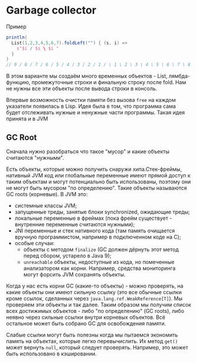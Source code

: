 # Garbage collector

Пример

```scala
println(
  List(1,2,3,4,5,6,7).foldLeft("") { (s, i) => 
    s"$i / $s \ $i "
  }
)
// 9 / 8 / 7 / 6 / 5 / 4 / 3 / 2 / 1 / \ 1 \ 2 \ 3 \ 4 \ 5 \ 6 \ 7 \ 8 \ 9
```

В этом варианте мы создаём много временных объектов - List, лямбда-функцию, промежуточные строки и финальную строку после fold. Нам не нужны все эти объекты после вывода строки в консоль.

Впервые возможность очистки памяти без вызова `free` на каждом указатели появилась в Lisp. Идея была в том, что программа сама будет отслеживать нужные и ненужные части программы. Такая идея принята и в JVM

## GC Root

Сначала нужно разобраться что такое "мусор" и какие объекты считаются "нужными".

Есть объекты, которые можно получить снаружи хипа.Стек-фреймы, нативный JVM код или глобальные переменные имеют прямой доступ к таким объектам и могут потенциально быть использованы, поэтому они не могут быть мусором "по определению". Такие объекты называются GC roots (корневые). В JVM это:

- системные классы JVM;
- запущенные треды, занятые блоки synchronized, ожидающие треды;
- локальные переменные в фреймах (пока фрейм существует - внутренние переменные считаются нужными);
- JNI переменные и стек нативного кода (там память очищается вручную программистом, например в подключенном коде на C);
- особые случаи: 
  - объекты с методом `finalize` (GC должен дёрнуть этот метод перед сбором, устарело в Java 9);
  - `unreachable` объекты, недоступные из кода, но помеченные анализатором как корни. Например, средства мониторинга могут форсить JVM сохранять объекты.

Когда у нас есть корни GC (какие-то объекты) - можно проверять, на какие объекты они имеют сильную ссылку (это все обычные ссылки кроме ссылок, сделанных через `java.lang.ref.WeakReference[T]`). Мы проверяем эти объекты и так далее. Таким образом мы получим список всех достижимых объектов - либо "по определению" (GC roots), либо неявно через сильные ссылки внутри корневых объектов. Всё остальное может быть собрано GC для освобождения памяти.

Слабые ссылки могут быть полезны когда мы пытаемся экономить память на объектах, которые легко перевычислить. Их метод `get()` может вернуть `null`, который следует проверять. Например, это может быть использовано в кэшировании.










